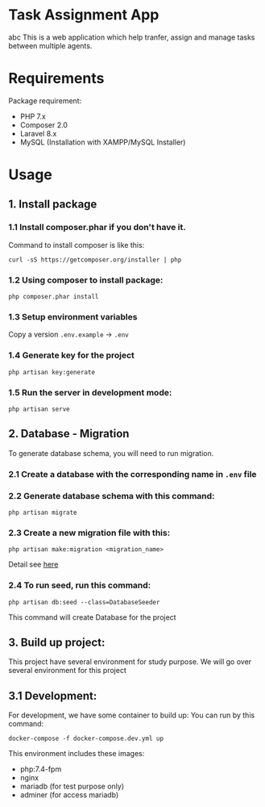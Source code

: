 # Task Assignment App

abc
This is a web application which help tranfer, assign and manage tasks between multiple agents.

# Requirements

Package requirement:

-   PHP 7.x
-   Composer 2.0
-   Laravel 8.x
-   MySQL (Installation with XAMPP/MySQL Installer)

# Usage

## 1. Install package

### 1.1 Install composer.phar if you don't have it.

Command to install composer is like this:

```
curl -sS https://getcomposer.org/installer | php
```

### 1.2 Using composer to install package:

```
php composer.phar install
```

### 1.3 Setup environment variables

Copy a version `.env.example` -> `.env`

### 1.4 Generate key for the project

```
php artisan key:generate
```

### 1.5 Run the server in development mode:

```
php artisan serve
```

## 2. Database - Migration

To generate database schema, you will need to run migration.

### 2.1 Create a database with the corresponding name in `.env` file

### 2.2 Generate database schema with this command:

```
php artisan migrate
```

### 2.3 Create a new migration file with this:

```
php artisan make:migration <migration_name>
```

Detail see [here](https://laravel.com/docs/8.x/migrations)

### 2.4 To run seed, run this command:

```
php artisan db:seed --class=DatabaseSeeder
```

This command will create Database for the project

## 3. Build up project:

This project have several environment for study purpose. We will go over several environment for this project

## 3.1 Development:

For development, we have some container to build up:
You can run by this command:

```
docker-compose -f docker-compose.dev.yml up
```

This environment includes these images:

-   php:7.4-fpm
-   nginx
-   mariadb (for test purpose only)
-   adminer (for access mariadb)

